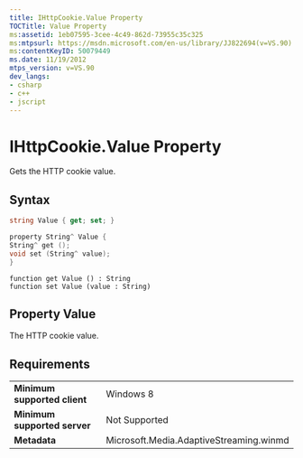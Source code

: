 ```yaml
---
title: IHttpCookie.Value Property
TOCTitle: Value Property
ms:assetid: 1eb07595-3cee-4c49-862d-73955c35c325
ms:mtpsurl: https://msdn.microsoft.com/en-us/library/JJ822694(v=VS.90)
ms:contentKeyID: 50079449
ms.date: 11/19/2012
mtps_version: v=VS.90
dev_langs:
- csharp
- c++
- jscript
---
```


# IHttpCookie.Value Property

Gets the HTTP cookie value.

## Syntax

``` csharp
string Value { get; set; }
```

``` c++
property String^ Value {
String^ get ();
void set (String^ value);
}
```

``` jscript
function get Value () : String
function set Value (value : String)
```

## Property Value

The HTTP cookie value.

## Requirements

|||
|--- |--- |
|**Minimum supported client**|Windows 8|
|**Minimum supported server**|Not Supported|
|**Metadata**|Microsoft.Media.AdaptiveStreaming.winmd|


